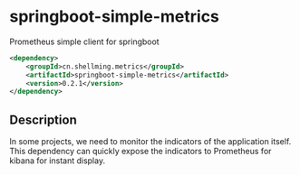 # springboot-simple-metrics
Prometheus simple client for springboot
```xml
<dependency>
    <groupId>cn.shellming.metrics</groupId>
    <artifactId>springboot-simple-metrics</artifactId>
    <version>0.2.1</version>
</dependency>
```
## Description

In some projects, we need to monitor the indicators of the application itself. This dependency can quickly expose the indicators to Prometheus for kibana for instant display.
